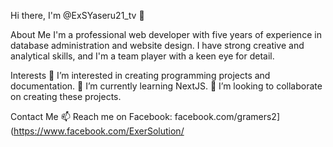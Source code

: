 Hi there, I'm @ExSYaseru21_tv 👋

About Me
I'm a professional web developer with five years of experience in database administration and website design. I have strong creative and analytical skills, and I'm a team player with a keen eye for detail.

Interests
👀 I’m interested in creating programming projects and documentation.
🌱 I’m currently learning NextJS.
💞️ I’m looking to collaborate on creating these projects.

Contact Me
📫 Reach me on Facebook: facebook.com/gramers2](https://www.facebook.com/ExerSolution/

<!---
ExerSolution/ExerSolution is a ✨ special ✨ repository because its `README.md` (this file) appears on your GitHub profile.
You can click the Preview link to take a look at your changes.
--->
